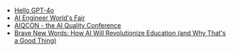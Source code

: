 - [Hello GPT-4o](https://openai.com/index/hello-gpt-4o)
- [AI Engineer World's Fair](https://www.ai.engineer/worldsfair)
- [AIQCON - the AI Quality Conference](https://www.aiqualityconference.com)
- [Brave New Words: How AI Will Revolutionize Education (and Why That's a Good Thing)](https://www.amazon.com/Brave-New-Words-Revolutionize-Education/dp/0593656954)